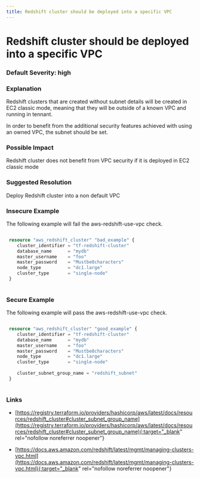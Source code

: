 ```yaml
---
title: Redshift cluster should be deployed into a specific VPC
---
```


# Redshift cluster should be deployed into a specific VPC

### Default Severity: <span class="severity high">high</span>

### Explanation

Redshift clusters that are created without subnet details will be created in EC2 classic mode, meaning that they will be outside of a known VPC and running in tennant.

In order to benefit from the additional security features achieved with using an owned VPC, the subnet should be set.

### Possible Impact
Redshift cluster does not benefit from VPC security if it is deployed in EC2 classic mode

### Suggested Resolution
Deploy Redshift cluster into a non default VPC


### Insecure Example

The following example will fail the aws-redshift-use-vpc check.
```terraform

 resource "aws_redshift_cluster" "bad_example" {
 	cluster_identifier = "tf-redshift-cluster"
 	database_name      = "mydb"
 	master_username    = "foo"
 	master_password    = "Mustbe8characters"
 	node_type          = "dc1.large"
 	cluster_type       = "single-node"
 }
 
```



### Secure Example

The following example will pass the aws-redshift-use-vpc check.
```terraform

 resource "aws_redshift_cluster" "good_example" {
 	cluster_identifier = "tf-redshift-cluster"
 	database_name      = "mydb"
 	master_username    = "foo"
 	master_password    = "Mustbe8characters"
 	node_type          = "dc1.large"
 	cluster_type       = "single-node"
 
 	cluster_subnet_group_name = "redshift_subnet"
 }
 
```



### Links


- [https://registry.terraform.io/providers/hashicorp/aws/latest/docs/resources/redshift_cluster#cluster_subnet_group_name](https://registry.terraform.io/providers/hashicorp/aws/latest/docs/resources/redshift_cluster#cluster_subnet_group_name){:target="_blank" rel="nofollow noreferrer noopener"}

- [https://docs.aws.amazon.com/redshift/latest/mgmt/managing-clusters-vpc.html](https://docs.aws.amazon.com/redshift/latest/mgmt/managing-clusters-vpc.html){:target="_blank" rel="nofollow noreferrer noopener"}



